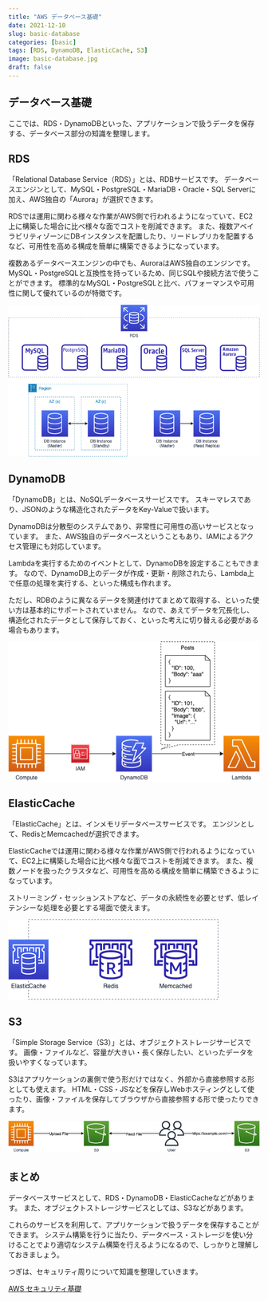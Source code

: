 ```yaml
---
title: "AWS データベース基礎"
date: 2021-12-10
slug: basic-database
categories: [basic]
tags: [RDS, DynamoDB, ElasticCache, S3]
image: basic-database.jpg
draft: false
---
```


## データベース基礎

ここでは、RDS・DynamoDBといった、アプリケーションで扱うデータを保存する、データベース部分の知識を整理します。


## RDS

「Relational Database Service（RDS）」とは、RDBサービスです。
データベースエンジンとして、MySQL・PostgreSQL・MariaDB・Oracle・SQL Serverに加え、AWS独自の「Aurora」が選択できます。

RDSでは運用に関わる様々な作業がAWS側で行われるようになっていて、EC2上に構築した場合に比べ様々な面でコストを削減できます。
また、複数アベイラビリティゾーンにDBインスタンスを配置したり、リードレプリカを配置するなど、可用性を高める構成を簡単に構築できるようになっています。

複数あるデータベースエンジンの中でも、AuroraはAWS独自のエンジンです。
MySQL・PostgreSQLと互換性を持っているため、同じSQLや接続方法で使うことができます。
標準的なMySQL・PostgreSQLと比べ、パフォーマンスや可用性に関して優れているのが特徴です。

![](group-basic-rds.png)


## DynamoDB

「DynamoDB」とは、NoSQLデータベースサービスです。
スキーマレスであり、JSONのような構造化されたデータをKey-Valueで扱います。

DynamoDBは分散型のシステムであり、非常性に可用性の高いサービスとなっています。
また、AWS独自のデータベースということもあり、IAMによるアクセス管理にも対応しています。

Lambdaを実行するためのイベントとして、DynamoDBを設定することもできます。
なので、DynamoDB上のデータが作成・更新・削除されたら、Lambda上で任意の処理を実行する、といった構成も作れます。

ただし、RDBのように異なるデータを関連付けてまとめて取得する、といった使い方は基本的にサポートされていません。
なので、あえてデータを冗長化し、構造化されたデータとして保存しておく、といった考えに切り替える必要がある場合もあります。

![](group-basic-dynamodb.png)


## ElasticCache

「ElasticCache」とは、インメモリデータベースサービスです。
エンジンとして、RedisとMemcachedが選択できます。

ElasticCacheでは運用に関わる様々な作業がAWS側で行われるようになっていて、EC2上に構築した場合に比べ様々な面でコストを削減できます。
また、複数ノードを扱ったクラスタなど、可用性を高める構成を簡単に構築できるようになっています。

ストリーミング・セッションストアなど、データの永続性を必要とせず、低レイテンシーな処理を必要とする場面で使えます。

![](group-basic-elasticcache.png)


## S3

「Simple Storage Service（S3）」とは、オブジェクトストレージサービスです。
画像・ファイルなど、容量が大きい・長く保存したい、といったデータを扱いやすくなっています。

S3はアプリケーションの裏側で使う形だけではなく、外部から直接参照する形としても使えます。
HTML・CSS・JSなどを保存しWebホスティングとして使ったり、画像・ファイルを保存してブラウザから直接参照する形で使ったりできます。

![](group-basic-s3.png)


## まとめ

データベースサービスとして、RDS・DynamoDB・ElasticCacheなどがあります。
また、オブジェクトストレージサービスとしては、S3などがあります。

これらのサービスを利用して、アプリケーションで扱うデータを保存することができます。
システム構築を行うに当たり、データベース・ストレージを使い分けることでより適切なシステム構築を行えるようになるので、しっかりと理解しておきましょう。

つぎは、セキュリティ周りについて知識を整理していきます。

[AWS セキュリティ基礎](/p/basic-security/)
